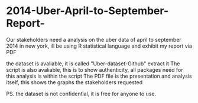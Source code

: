 # 2014-Uber-April-to-September-Report-
Our stakeholders need a analysis on the uber data of april to september 2014 in new york, ill be using R statistical language and exhibit my report via PDF

the dataset is avaliable, it is called "Uber-dataset-Github" extract it
The script is also avaliable, this is to show authenticity, all packages need for this analysis is within the script
The PDF file is the presentation and analysis itself, this shows the graphs the stakeholders requested

PS. the dataset is not confidential, it is free for anyone to use.
